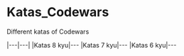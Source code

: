 # Katas_Codewars
Different katas of Codewars

|---|---|
|Katas 8 kyu|---
|Katas 7 kyu|---
|Katas 6 kyu|---

